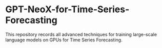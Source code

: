 # GPT-NeoX-for-Time-Series-Forecasting
This repository records all advanced techniques  for training large-scale language models on GPUs for Time Series Forecasting.
